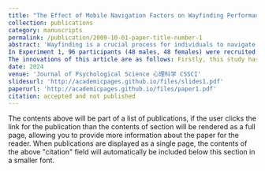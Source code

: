 ```yaml
---
title: "The Effect of Mobile Navigation Factors on Wayfinding Performance and Spatial Knowledge Acquisition"
collection: publications
category: manuscripts
permalink: /publication/2009-10-01-paper-title-number-1
abstract: 'Wayfinding is a crucial process for individuals to navigate and explore their environment in daily life. When compared to the traditional use of paper maps, modern navigation aids have been found to hinder individuals' environmental spatial knowledge. Previous researches have shown that navigation factors, such as navigation mode and scale, impact how individuals perceive and process spatial information. For instance, the user-aligned mode helps individuals build an egocentric representation of space, while the north-on-top mode promotes the formation of an allocentric representation. Additionally, small-scale maps assist in establishing spatial relationships between objects using an allocentric representation, while large-scale maps provide a perspective of nearby space, facilitating an egocentric representation. However, there is a trade-off between wayfinding performance and spatial knowledge acquisition. To address this trade-off, this study aims to investigate which combination of navigation factors best supports spatial knowledge acquisition. Previous researches have limitations; for instance, the scale was not controlled as an independent variable and lacked a measurement task that assesses all three types of spatial knowledge. To address these gaps, this study established a measurement task for each type of spatial knowledge and used two scales (1:50 and 1:200) as independent variables, continuing to incorporate the north-on-top and user-aligned modes commonly studied. The objective of this research was to investigate the impact of mobile navigation factors (navigation mode, scale) on individuals' wayfinding performance and spatial knowledge acquisition in a virtual 3D environment, considering the factor of gender.
In Experiment 1, 96 participants (48 males, 48 females) were recruited. Initially, the participants were required to complete a virtual spatial task consisting of two phases: wayfinding and return. After completing all ten routes, the participants were required to complete the spatial knowledge test, which consisted of five tasks such as landmark recognition and route sequence tasks. The scores from these tests were collected and analyzed, and three factors were extracted through factor analysis. Building upon the typical measurement task defined in Experiment 1, Experiment 2 employed a 2 (scale: small-scale 1:200, large-scale 1:50) x 2 (navigation mode: user-aligned mode, north-on-top mode) x 2 (gender: male, female) between-subjects design. The dependent variables in this experiment were participants' scores on the spatial knowledge measurement task and wayfinding performance. The number of participants was 96 (calculated by G-power), and the experiment process was as same as Experiment 1. Experiment 2 revealed the following: when coming to route knowledge acquisition, there were significant interactions between gender and navigation mode. Specifically, males performed significantly better in the north-on-top mode compared to the user-aligned mode, while the opposite was true for females. On large-scale maps, the user-aligned mode was more conducive to route knowledge acquisition than the north-on-top mode, aligning with an egocentric representation. Conversely, on small-scale maps, the north-on-top mode was more convenient than the user-aligned mode, aligning with an allocentric representation. A main effect of navigation modes on wayfinding performance was observed, with subjects' wayfinding performance being better in the user-aligned mode than in the north-on-top mode. The results of both experiments indicated an interaction between navigation mode and scale: combinations of navigation factors that suit the individual can help individuals establish a consistent spatial frame of reference, enhancing route knowledge acquisition. 
The innovations of this article are as follows: Firstly, this study has refined the spatial knowledge measurement task and established a comprehensive measurement task for three types of spatial knowledge, thus providing new ideas for reducing measurement errors and conducting measurements systematically and efficiently. Secondly, this study, based on the spatial reference framework theory, found that the influence of mobile navigation factors on spatial knowledge learning and wayfinding performance is conditional. When navigation factors facilitate individuals to process environmental information with a consistent reference framework, it promotes the acquisition of route knowledge.'
date: 2024
venue: 'Journal of Psychological Science 心理科学 CSSCI'
slidesurl: 'http://academicpages.github.io/files/slides1.pdf'
paperurl: 'http://academicpages.github.io/files/paper1.pdf'
citation: accepted and not published
---
```


The contents above will be part of a list of publications, if the user clicks the link for the publication than the contents of section will be rendered as a full page, allowing you to provide more information about the paper for the reader. When publications are displayed as a single page, the contents of the above "citation" field will automatically be included below this section in a smaller font.
